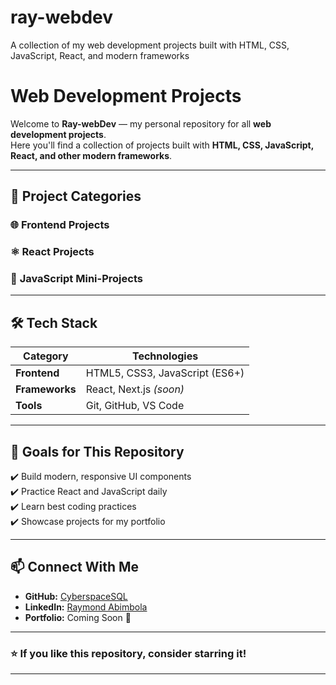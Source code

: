 # ray-webdev
A collection of my web development projects built with HTML, CSS, JavaScript, React, and modern frameworks

# Web Development Projects  

Welcome to **Ray-webDev**  — my personal repository for all **web development projects**.  
Here you'll find a collection of projects built with **HTML, CSS, JavaScript, React, and other modern frameworks**.

---

## 📂 Project Categories  

### 🌐 **Frontend Projects**

### ⚛️ **React Projects**

### 📜 **JavaScript Mini-Projects**


---

## 🛠️ Tech Stack  

| Category    | Technologies |
|------------|-----------------------------|
| **Frontend** | HTML5, CSS3, JavaScript (ES6+) |
| **Frameworks** | React, Next.js *(soon)* |
| **Tools** | Git, GitHub, VS Code |

---

## 📌 Goals for This Repository  
✔️ Build modern, responsive UI components  
✔️ Practice React and JavaScript daily  
✔️ Learn best coding practices  
✔️ Showcase projects for my portfolio  

---

## 📫 Connect With Me  

- **GitHub:** [CyberspaceSQL](https://github.com/CyberspaceSQL)
- **LinkedIn:** [Raymond Abimbola](https://www.linkedin.com/in/raymond-abimbola-abb785320/)
- **Portfolio:** Coming Soon 🚀

---

### ⭐ If you like this repository, consider **starring** it!  

---


